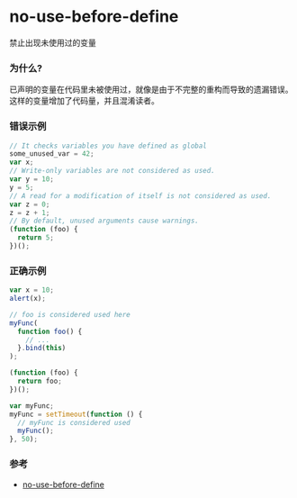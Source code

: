 # no-use-before-define

禁止出现未使用过的变量

### 为什么?

已声明的变量在代码里未被使用过，就像是由于不完整的重构而导致的遗漏错误。这样的变量增加了代码量，并且混淆读者。

### 错误示例

```js
// It checks variables you have defined as global
some_unused_var = 42;
var x;
// Write-only variables are not considered as used.
var y = 10;
y = 5;
// A read for a modification of itself is not considered as used.
var z = 0;
z = z + 1;
// By default, unused arguments cause warnings.
(function (foo) {
  return 5;
})();
```

### 正确示例

```js
var x = 10;
alert(x);

// foo is considered used here
myFunc(
  function foo() {
    // ...
  }.bind(this)
);

(function (foo) {
  return foo;
})();

var myFunc;
myFunc = setTimeout(function () {
  // myFunc is considered used
  myFunc();
}, 50);
```

### 参考

- [no-use-before-define](https://eslint.org/docs/rules/no-use-before-define)
